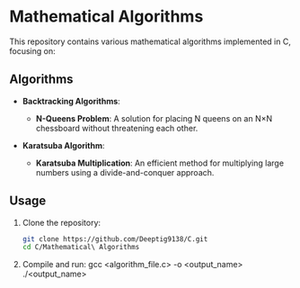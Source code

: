 # Mathematical Algorithms

This repository contains various mathematical algorithms implemented in C, focusing on:

## Algorithms

- **Backtracking Algorithms**:  
  - **N-Queens Problem**: A solution for placing N queens on an N×N chessboard without threatening each other.

- **Karatsuba Algorithm**:  
  - **Karatsuba Multiplication**: An efficient method for multiplying large numbers using a divide-and-conquer approach.

## Usage

1. Clone the repository:
   ```bash
   git clone https://github.com/Deeptig9138/C.git
   cd C/Mathematical\ Algorithms
   
2. Compile and run:
   gcc <algorithm_file.c> -o <output_name>
   ./<output_name>

